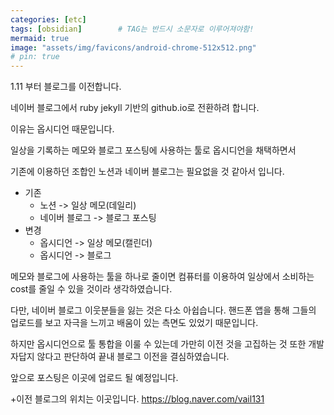 ```yaml
---
categories: [etc]
tags: [obsidian]		# TAG는 반드시 소문자로 이루어져야함!
mermaid: true
image: "assets/img/favicons/android-chrome-512x512.png"
# pin: true
---
```


1.11 부터 블로그를 이전합니다.

네이버 블로그에서 ruby jekyll 기반의 github.io로 전환하려 합니다.

이유는 옵시디언 때문입니다.

일상을 기록하는 메모와 블로그 포스팅에 사용하는 툴로 옵시디언을 채택하면서

기존에 이용하던 조합인 노션과 네이버 블로그는 필요없을 것 같아서 입니다.
- 기존
	- 노션 -> 일상 메모(데일리)
	- 네이버 블로그 -> 블로그 포스팅
- 변경
	- 옵시디언 -> 일상 메모(캘린더)
	- 옵시디언 -> 블로그

메모와 블로그에 사용하는 툴을 하나로 줄이면 컴퓨터를 이용하여 일상에서 소비하는 cost를 줄일 수 있을 것이라 생각하였습니다.

다만, 네이버 블로그 이웃분들을 잃는 것은 다소 아쉽습니다. 핸드폰 앱을 통해 그들의 업로드를 보고 자극을 느끼고 배움이 있는 측면도 있었기 때문입니다. 

하지만 옵시디언으로 툴 통합을 이룰 수 있는데 가만히 이전 것을 고집하는 것 또한 개발자답지 않다고 판단하여
끝내 블로그 이전을 결심하였습니다.

앞으로 포스팅은 이곳에 업로드 될 예정입니다.

+이전 블로그의 위치는 이곳입니다. 
https://blog.naver.com/vail131

